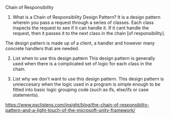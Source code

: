 Chain of Responsibility

1. What is a Chain of Responsibility Design Pattern?
It is a design pattern wherein you pass a request through a series of classes. Each class inspects the request
to see if it can handle it. If it cant handle the request, then it passes it to the next class in the chain [of responsibility].

The design pattern is made up of a client, a handler and however many concrete handlers that are needed. 


2. List when to use this design pattern
This design pattern is generally used when there is a complicated set of logic for each class in the chain.

3. List why we don't want to use this design pattern.
This design pattern is unneccesary when the logic used in a program is simple enough to be fitted into
basic logic grouping code (such as ifs, else/ifs or case statements).

https://www.psclistens.com/insight/blog/the-chain-of-responsiblity-pattern-and-a-light-touch-of-the-microsoft-unity-framework/


